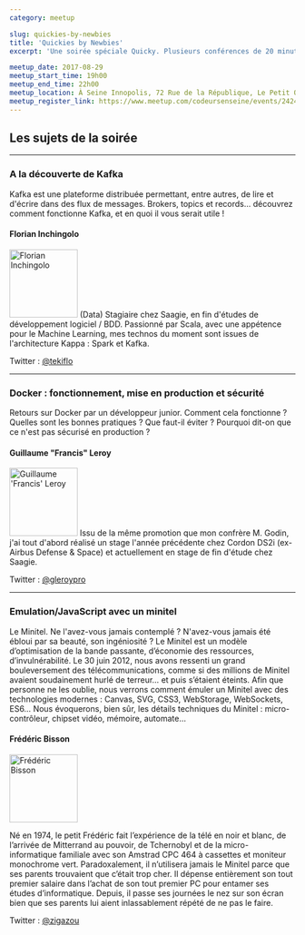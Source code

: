 ```yaml
---
category: meetup

slug: quickies-by-newbies
title: 'Quickies by Newbies'
excerpt: 'Une soirée spéciale Quicky. Plusieurs conférences de 20 minutes par des jeunes speakers et en bonus une conférence sur le minitel par le célèbre Zigazou.'

meetup_date: 2017-08-29
meetup_start_time: 19h00
meetup_end_time: 22h00
meetup_location: À Seine Innopolis, 72 Rue de la République, Le Petit Quevilly
meetup_register_link: https://www.meetup.com/codeursenseine/events/242465828/
---
```


## Les sujets de la soirée

---

### A la découverte de Kafka

Kafka est une plateforme distribuée permettant, entre autres, de lire et d'écrire dans des flux de messages. Brokers, topics et records... découvrez comment fonctionne Kafka, et en quoi il vous serait utile !

#### Florian Inchingolo

<img src="/images/meetups/speakers/florian.png" alt="Florian Inchingolo" width="120" className="alignleft" />
(Data) Stagiaire chez Saagie, en fin d'études de développement logiciel / BDD.
Passionné par Scala, avec une appétence pour le Machine Learning, mes technos du moment sont issues de l'architecture Kappa : Spark et Kafka.

Twitter : [@tekiflo](https://twitter.com/tekiflo)

---

### Docker : fonctionnement, mise en production et sécurité

Retours sur Docker par un développeur junior. Comment cela fonctionne ? Quelles sont les bonnes pratiques ? Que faut-il éviter ? Pourquoi dit-on que ce n'est pas sécurisé en production ?

#### Guillaume "Francis" Leroy

<img src="/images/meetups/speakers/gleroy.jpg" alt="Guillaume 'Francis' Leroy"  width="120" className="alignleft"/>
Issu de la même promotion que mon confrère M. Godin, j'ai tout d'abord réalisé un stage l'année précédente chez Cordon DS2i (ex-Airbus Defense & Space) et actuellement en stage de fin d'étude chez Saagie.

Twitter : [@gleroypro](https://twitter.com/gleroypro)

---

### Emulation/JavaScript avec un minitel

Le Minitel.
Ne l'avez-vous jamais contemplé ? N'avez-vous jamais été ébloui par sa beauté, son ingéniosité ? Le Minitel est un modèle d’optimisation de la bande passante, d’économie des ressources, d’invulnérabilité.
Le 30 juin 2012, nous avons ressenti un grand bouleversement des télécommunications, comme si des millions de Minitel avaient soudainement hurlé de terreur… et puis s’étaient éteints.
Afin que personne ne les oublie, nous verrons comment émuler un Minitel avec des technologies modernes : Canvas, SVG, CSS3, WebStorage, WebSockets, ES6…
Nous évoquerons, bien sûr, les détails techniques du Minitel : micro-contrôleur, chipset vidéo, mémoire, automate…

#### Frédéric Bisson

<img src="https://pbs.twimg.com/profile_images/466834244266770432/Wc87gQBY_400x400.png" alt="Frédéric Bisson"  width="120" class="alignleft" />

Né en 1974, le petit Frédéric fait l’expérience de la télé en noir et blanc, de l’arrivée de Mitterrand au pouvoir, de Tchernobyl et de la micro-informatique familiale avec son Amstrad CPC 464 à cassettes et moniteur monochrome vert. Paradoxalement, il n’utilisera jamais le Minitel parce que ses parents trouvaient que c’était trop cher. Il dépense entièrement son tout premier salaire dans l’achat de son tout premier PC pour entamer ses études d’informatique. Depuis, il passe ses journées le nez sur son écran bien que ses parents lui aient inlassablement répété de ne pas le faire.

Twitter : [@zigazou](https://twitter.com/zigazou)
